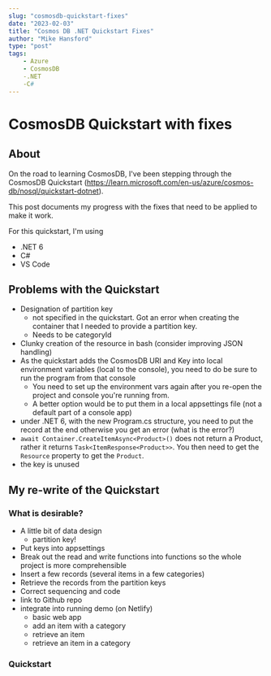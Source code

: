 ```yaml
---
slug: "cosmosdb-quickstart-fixes"
date: "2023-02-03"
title: "Cosmos DB .NET Quickstart Fixes"
author: "Mike Hansford"
type: "post"
tags:
    - Azure
    - CosmosDB
    -.NET
    -C#
---
```

# CosmosDB Quickstart with fixes
## About
On the road to learning CosmosDB, I've been stepping through the CosmosDB Quickstart (https://learn.microsoft.com/en-us/azure/cosmos-db/nosql/quickstart-dotnet).

This post documents my progress with the fixes that need to be applied to make it work.

For this quickstart, I'm using 
* .NET 6
* C#
* VS Code

## Problems with the Quickstart
* Designation of partition key 
    * not specified in the quickstart. Got an error when creating the container that I needed to provide a partition key.
    * Needs to be categoryId
* Clunky creation of the resource in bash (consider improving JSON handling)
* As the quickstart adds the CosmosDB URI and Key into local environment variables (local to the console), you need to do be sure to run the program from that console
    * You need to set up the environment vars again after you re-open the project and console you're running from.
    * A better option would be to put them in a local appsettings file (not a default part of a console app)
* under .NET 6, with the new Program.cs structure, you need to put the record at the end otherwise you get an error (what is the error?)
* ```await Container.CreateItemAsync<Product>()``` does not return a Product, rather it returns ```Task<ItemResponse<Product>>```. You then need to get the ```Resource``` property to get the ```Product```.
* the key is unused

## My re-write of the Quickstart
### What is desirable?
* A little bit of data design
    * partition key!
* Put keys into appsettings
* Break out the read and write functions into functions so the whole project is more comprehensible
* Insert a few records (several items in a few categories)
* Retrieve the records from the partition keys
* Correct sequencing and code
* link to Github repo
* integrate into running demo (on Netlify)
    * basic web app 
    * add an item with a category
    * retrieve an item
    * retrieve an item in a category

### Quickstart

